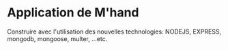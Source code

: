# Application de M'hand 
Construire avec l'utilisation des nouvelles technologies: NODEJS, EXPRESS, mongodb, mongoose, multer, ...etc.